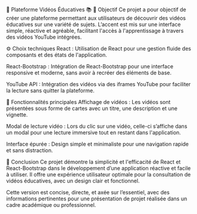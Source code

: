 🎥 Plateforme Vidéos Éducatives 📚
🎯 Objectif
Ce projet a pour objectif de créer une plateforme permettant aux utilisateurs de découvrir des vidéos éducatives sur une variété de sujets. L’accent est mis sur une interface simple, réactive et agréable, facilitant l'accès à l'apprentissage à travers des vidéos YouTube intégrées.

⚙️ Choix techniques
React : Utilisation de React pour une gestion fluide des composants et des états de l'application.

React-Bootstrap : Intégration de React-Bootstrap pour une interface responsive et moderne, sans avoir à recréer des éléments de base.

YouTube API : Intégration des vidéos via des iframes YouTube pour faciliter la lecture sans quitter la plateforme.

🔧 Fonctionnalités principales
Affichage de vidéos : Les vidéos sont présentées sous forme de cartes avec un titre, une description et une vignette.

Modal de lecture vidéo : Lors du clic sur une vidéo, celle-ci s’affiche dans un modal pour une lecture immersive tout en restant dans l'application.

Interface épurée : Design simple et minimaliste pour une navigation rapide et sans distraction.



🚀 Conclusion
Ce projet démontre la simplicité et l'efficacité de React et React-Bootstrap dans le développement d’une application réactive et facile à utiliser. Il offre une expérience utilisateur optimale pour la consultation de vidéos éducatives, avec un design clair et fonctionnel.

Cette version est concise, directe, et axée sur l’essentiel, avec des informations pertinentes pour une présentation de projet réalisée dans un cadre académique ou professionnel.








